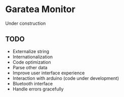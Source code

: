 # Garatea Monitor

Under construction

## TODO

- Externalize string
- Internationalization
- Code optimization
- Parse other data
- Improve user interface experience
- Interaction with arduino (code under development)
- Bluetooth interface
- Handle errors gracefully

